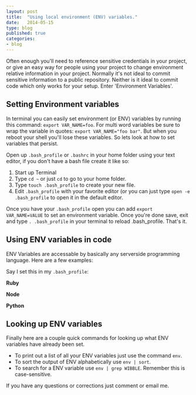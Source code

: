 ```yaml
---
layout: post
title:  "Using local environment (ENV) variables."
date:   2014-05-15
type: blog
published: true
categories: 
- blog
---
```


Often enough you'll need to reference sensitive credentials in your project, or give an easy way for people using your project to change environment relative information in your project. Normally it's not ideal to commit sensitive information to a public repository. Neither is it ideal to commit code which only works for your setup. Enter 'Environment Variables'.

Setting Environment variables
---

In terminal you can easily set environment (or ENV) variables by running this command: `export VAR_NAME=foo`. For multi word variables be sure to wrap the variable in quotes: `export VAR_NAME="foo bar"`. But when you reboot your shell you'll lose these variables. So lets look at how to set variables that persist.

Open up `.bash_profile` or `.bashrc` in your home folder using your text editor, if you don't have a bash file create it like so:

1. Start up Terminal
2. Type `cd ~` or just `cd` to go to your home folder.
3. Type `touch .bash_profile` to create your new file.
4. Edit `.bash_profile` with your favorite editor (or you can just type `open -e .bash_profile` to open it in the default editor.

Once you have your `.bash_profile` open you can add `export VAR_NAME=VALUE` to set an environment variable. Once you're done save, exit and type `. .bash_profile` in your terminal to reload .bash_profile. That's it.

Using ENV variables in code
---

ENV Variables are accessable by basically any serverside programming language. Here are a few examples:

Say I set this in my `.bash_profile`:

<script src="https://gist.github.com/pietvanzoen/6efcbd10e4c9882537e6.js?file=.bash_profile"></script>

**Ruby**

<script src="https://gist.github.com/pietvanzoen/6efcbd10e4c9882537e6.js?file=ruby.rb"></script>

**Node**

<script src="https://gist.github.com/pietvanzoen/6efcbd10e4c9882537e6.js?file=node.js"></script>

**Python**

<script src="https://gist.github.com/pietvanzoen/6efcbd10e4c9882537e6.js?file=python.py"></script>

Looking up ENV variables
---

Finally here are a couple quick commands for looking up what ENV variables have already been set.

- To print out a list of all your ENV variables just use the command `env`.
- To sort the output of ENV alphabetically use `env | sort`. 
- To search for a ENV variable use `env | grep WIBBLE`. Remember this is case-sensitive.

If you have any questions or corrections just comment or email me.


